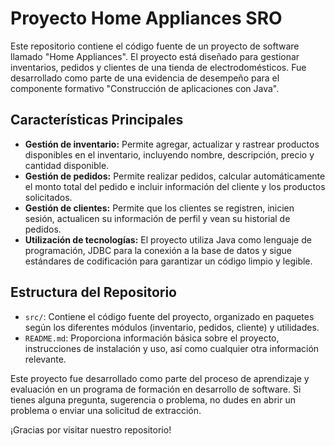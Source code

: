 # Proyecto Home Appliances SRO

Este repositorio contiene el código fuente de un proyecto de software llamado "Home Appliances". El proyecto está diseñado para gestionar inventarios, pedidos y clientes de una tienda de electrodomésticos. Fue desarrollado como parte de una evidencia de desempeño para el componente formativo "Construcción de aplicaciones con Java".

## Características Principales

- **Gestión de inventario:** Permite agregar, actualizar y rastrear productos disponibles en el inventario, incluyendo nombre, descripción, precio y cantidad disponible.
- **Gestión de pedidos:** Permite realizar pedidos, calcular automáticamente el monto total del pedido e incluir información del cliente y los productos solicitados.
- **Gestión de clientes:** Permite que los clientes se registren, inicien sesión, actualicen su información de perfil y vean su historial de pedidos.
- **Utilización de tecnologías:** El proyecto utiliza Java como lenguaje de programación, JDBC para la conexión a la base de datos y sigue estándares de codificación para garantizar un código limpio y legible.

## Estructura del Repositorio

- `src/`: Contiene el código fuente del proyecto, organizado en paquetes según los diferentes módulos (inventario, pedidos, cliente) y utilidades.
- `README.md`: Proporciona información básica sobre el proyecto, instrucciones de instalación y uso, así como cualquier otra información relevante.

Este proyecto fue desarrollado como parte del proceso de aprendizaje y evaluación en un programa de formación en desarrollo de software. Si tienes alguna pregunta, sugerencia o problema, no dudes en abrir un problema o enviar una solicitud de extracción.

¡Gracias por visitar nuestro repositorio!
